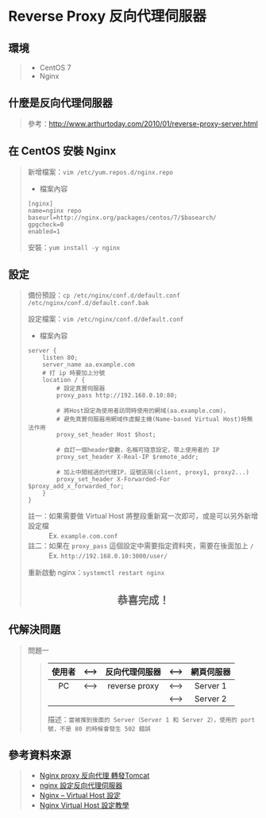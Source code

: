 # Reverse Proxy 反向代理伺服器

## 環境
> * CentOS 7
> * Nginx


## 什麼是反向代理伺服器

> 參考：<http://www.arthurtoday.com/2010/01/reverse-proxy-server.html>


## 在 CentOS 安裝 Nginx

> 新增檔案：`vim /etc/yum.repos.d/nginx.repo`
>
> * 檔案內容
> ```
> [nginx]
> name=nginx repo
> baseurl=http://nginx.org/packages/centos/7/$basearch/
> gpgcheck=0
> enabled=1
> ```
>
> 安裝：`yum install -y nginx`


## 設定

> 備份預設：`cp /etc/nginx/conf.d/default.conf /etc/nginx/conf.d/default.conf.bak`
>
> 設定檔案：`vim /etc/nginx/conf.d/default.conf`
>
> * 檔案內容
> ```
> server {
>     listen 80;
>     server_name aa.example.com
>     # 打 ip 時要加上分號
>     location / {
>         # 設定真實伺服器
>         proxy_pass http://192.168.0.10:80;
>
>         # 將Host設定為使用者訪問時使用的網域(aa.example.com)，
>         # 避免真實伺服器用網域作虛擬主機(Name-based Virtual Host)時無法作用
>         proxy_set_header Host $host;
>
>         # 自訂一個header變數，名稱可隨意設定，帶上使用者的 IP
>         proxy_set_header X-Real-IP $remote_addr;
>
>         # 加上中間經過的代理IP，逗號區隔(client, proxy1, proxy2...)
>         proxy_set_header X-Forwarded-For $proxy_add_x_forwarded_for;
>     }
> }
> ```
> 註一：如果需要做 Virtual Host 將整段重新寫一次即可，或是可以另外新增設定檔  
> 　　　Ex. `example.com.conf`  
> 註二：如果在 `proxy_pass` 這個設定中需要指定資料夾，需要在後面加上 `/`  
> 　　　Ex. `http://192.168.0.10:3000/user/`
>
> 重新啟動 nginx：`systemctl restart nginx`  
> <center><h2>恭喜完成！</h2></center>


## 代解決問題

> 問題一
>> | 使用者 | <--> | 反向代理伺服器 | <--> | 網頁伺服器 |
>> | :---: | :---: | :---: | :---: | :---: |
>> | PC | <--> | reverse proxy | <--> | Server 1 |
>> | | | | <--> | Server 2 |
>>
>> 描述：`當被推到後面的 Server（Server 1 和 Server 2），使用的 port 號，不是 80 的時候會發生 502 錯誤`

## 參考資料來源

> * [Nginx proxy 反向代理 轉發Tomcat](http://blog.faq-book.com/?p=6745)
> * [nginx 設定反向代理伺服器](http://xyz.cinc.biz/2015/01/nginx-reverse-proxy.html)
> * [Nginx – Virtual Host 設定](http://blog.faq-book.com/?p=4645)
> * [Nginx Virtual Host 設定教學](https://blog.toright.com/posts/4355/nginx-virtual-host-%E8%A8%AD%E5%AE%9A%E6%95%99%E5%AD%B8.html)
